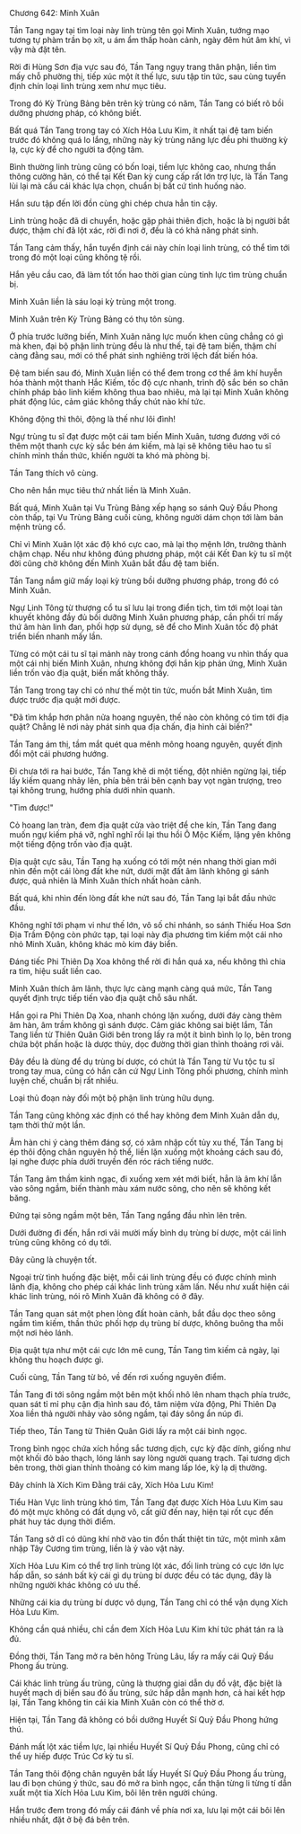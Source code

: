 




Chương 642: Minh Xuân


Tần Tang ngay tại tìm loại này linh trùng tên gọi Minh Xuân, tướng mạo tương tự phàm trần bọ xít, u ám ẩm thấp hoàn cảnh, ngày đêm hút âm khí, vì vậy mà đặt tên.

Rời đi Hùng Sơn địa vực sau đó, Tần Tang ngụy trang thân phận, liền tìm mấy chỗ phường thị, tiếp xúc một ít thế lực, sưu tập tin tức, sau cùng tuyển định chín loại linh trùng xem như mục tiêu.

Trong đó Kỳ Trùng Bảng bên trên kỳ trùng có năm, Tần Tang có biết rõ bồi dưỡng phương pháp, có không biết.

Bất quá Tần Tang trong tay có Xích Hỏa Lưu Kim, ít nhất tại đệ tam biến trước đó không quá lo lắng, những này kỳ trùng năng lực đều phi thường kỳ lạ, cực kỳ để cho người ta động tâm.

Bình thường linh trùng cũng có bốn loại, tiềm lực không cao, nhưng thần thông cường hãn, có thể tại Kết Đan kỳ cung cấp rất lớn trợ lực, là Tần Tang lùi lại mà cầu cái khác lựa chọn, chuẩn bị bất cứ tình huống nào.

Hắn sưu tập đến lời đồn cùng ghi chép chưa hẳn tin cậy.

Linh trùng hoặc đã di chuyển, hoặc gặp phải thiên địch, hoặc là bị người bắt được, thậm chí đã lột xác, rời đi nơi ở, đều là có khả năng phát sinh.

Tần Tang cảm thấy, hắn tuyển định cái này chín loại linh trùng, có thể tìm tới trong đó một loại cũng không tệ rồi.

Hắn yêu cầu cao, đã làm tốt tốn hao thời gian cùng tinh lực tìm trùng chuẩn bị.

Minh Xuân liền là sáu loại kỳ trùng một trong.

Minh Xuân trên Kỳ Trùng Bảng có thụ tôn sùng.

Ở phía trước lưỡng biến, Minh Xuân năng lực muốn khen cũng chẳng có gì mà khen, đại bộ phận linh trùng đều là như thế, tại đệ tam biến, thậm chí càng đằng sau, mới có thể phát sinh nghiêng trời lệch đất biến hóa.

Đệ tam biến sau đó, Minh Xuân liền có thể đem trong cơ thể âm khí huyễn hóa thành một thanh Hắc Kiếm, tốc độ cực nhanh, trình độ sắc bén so chân chính pháp bảo linh kiếm không thua bao nhiêu, mà lại tại Minh Xuân không phát động lúc, cảm giác không thấy chút nào khí tức.

Không động thì thôi, động là thế như lôi đình!

Ngự trùng tu sĩ đạt được một cái tam biến Minh Xuân, tương đương với có thêm một thanh cực kỳ sắc bén ám kiếm, mà lại sẽ không tiêu hao tu sĩ chính mình thần thức, khiến người ta khó mà phòng bị.

Tần Tang thích vô cùng.

Cho nên hắn mục tiêu thứ nhất liền là Minh Xuân.

Bất quá, Minh Xuân tại Vu Trùng Bảng xếp hạng so sánh Quỷ Đầu Phong còn thấp, tại Vu Trùng Bảng cuối cùng, không người dám chọn tới làm bản mệnh trùng cổ.

Chỉ vì Minh Xuân lột xác độ khó cực cao, mà lại thọ mệnh lớn, trưởng thành chậm chạp. Nếu như không đúng phương pháp, một cái Kết Đan kỳ tu sĩ một đời cũng chờ không đến Minh Xuân bắt đầu đệ tam biến.

Tần Tang nắm giữ mấy loại kỳ trùng bồi dưỡng phương pháp, trong đó có Minh Xuân.

Ngự Linh Tông từ thượng cổ tu sĩ lưu lại trong điển tịch, tìm tới một loại tàn khuyết không đầy đủ bồi dưỡng Minh Xuân phương pháp, cần phối trí mấy thứ âm hàn linh đan, phối hợp sử dụng, sẽ để cho Minh Xuân tốc độ phát triển biến nhanh mấy lần.

Từng có một cái tu sĩ tại mảnh này trong cánh đồng hoang vu nhìn thấy qua một cái nhị biến Minh Xuân, nhưng không đợi hắn kịp phản ứng, Minh Xuân liền trốn vào địa quật, biến mất không thấy.

Tần Tang trong tay chỉ có như thế một tin tức, muốn bắt Minh Xuân, tìm được trước địa quật mới được.

"Đã tìm khắp hơn phân nửa hoang nguyên, thế nào còn không có tìm tới địa quật? Chẳng lẽ nơi này phát sinh qua địa chấn, địa hình cải biến?"

Tần Tang ám thị, tầm mắt quét qua mênh mông hoang nguyên, quyết định đổi một cái phương hướng.

Đi chưa tới ra hai bước, Tần Tang khẽ di một tiếng, đột nhiên ngừng lại, tiếp lấy kiếm quang nhảy lên, phía bên trái bên cạnh bay vọt ngàn trượng, treo tại không trung, hướng phía dưới nhìn quanh.

"Tìm được!"

Cỏ hoang lan tràn, đem địa quật cửa vào triệt để che kín, Tần Tang đang muốn ngự kiếm phá vỡ, nghĩ nghĩ rồi lại thu hồi Ô Mộc Kiếm, lặng yên không một tiếng động trốn vào địa quật.

Địa quật cực sâu, Tần Tang hạ xuống có tới một nén nhang thời gian mới nhìn đến một cái lòng đất khe nứt, dưới mặt đất âm lãnh không gì sánh được, quả nhiên là Minh Xuân thích nhất hoàn cảnh.

Bất quá, khi nhìn đến lòng đất khe nứt sau đó, Tần Tang lại bắt đầu nhức đầu.

Không nghĩ tới phạm vi như thế lớn, vô số chi nhánh, so sánh Thiếu Hoa Sơn Địa Trầm Động còn phức tạp, tại loại này địa phương tìm kiếm một cái nho nhỏ Minh Xuân, không khác mò kim đáy biển.

Đáng tiếc Phi Thiên Dạ Xoa không thể rời đi hắn quá xa, nếu không thì chia ra tìm, hiệu suất liền cao.

Minh Xuân thích âm lãnh, thực lực càng mạnh càng quá mức, Tần Tang quyết định trực tiếp tiến vào địa quật chỗ sâu nhất.

Hắn gọi ra Phi Thiên Dạ Xoa, nhanh chóng lặn xuống, dưới đáy càng thêm âm hàn, âm trầm không gì sánh được. Cảm giác không sai biệt lắm, Tần Tang liền từ Thiên Quân Giới bên trong lấy ra một ít bình bình lọ lọ, bên trong chứa bột phấn hoặc là dược thủy, dọc đường thời gian thỉnh thoảng rơi vãi.

Đây đều là dùng để dụ trùng bí dược, có chút là Tần Tang từ Vu tộc tu sĩ trong tay mua, cũng có hắn căn cứ Ngự Linh Tông phối phương, chính mình luyện chế, chuẩn bị rất nhiều.

Loại thủ đoạn này đối một bộ phận linh trùng hữu dụng.

Tần Tang cũng không xác định có thể hay không đem Minh Xuân dẫn dụ, tạm thời thử một lần.

Âm hàn chi ý càng thêm đáng sợ, có xâm nhập cốt tủy xu thế, Tần Tang bị ép thôi động chân nguyên hộ thể, liền lặn xuống một khoảng cách sau đó, lại nghe được phía dưới truyền đến róc rách tiếng nước.

Tần Tang âm thầm kinh ngạc, đi xuống xem xét mới biết, hẳn là âm khí lẫn vào sông ngầm, biến thành màu xám nước sông, cho nên sẽ không kết băng.

Đứng tại sông ngầm một bên, Tần Tang ngẩng đầu nhìn lên trên.

Dưới đường đi đến, hắn rơi vãi mười mấy bình dụ trùng bí dược, một cái linh trùng cũng không có dụ tới.

Đây cũng là chuyện tốt.

Ngoại trừ tình huống đặc biệt, mỗi cái linh trùng đều có được chính mình lãnh địa, không cho phép cái khác linh trùng xâm lấn. Nếu như xuất hiện cái khác linh trùng, nói rõ Minh Xuân đã không có ở đây.

Tần Tang quan sát một phen lòng đất hoàn cảnh, bắt đầu dọc theo sông ngầm tìm kiếm, thần thức phối hợp dụ trùng bí dược, không buông tha mỗi một nơi hẻo lánh.

Địa quật tựa như một cái cực lớn mê cung, Tần Tang tìm kiếm cả ngày, lại không thu hoạch được gì.

Cuối cùng, Tần Tang từ bỏ, về đến rơi xuống nguyên điểm.

Tần Tang đi tới sông ngầm một bên một khối nhô lên nham thạch phía trước, quan sát tỉ mỉ phụ cận địa hình sau đó, tâm niệm vừa động, Phi Thiên Dạ Xoa liền thả người nhảy vào sông ngầm, tại đáy sông ẩn núp đi.

Tiếp theo, Tần Tang từ Thiên Quân Giới lấy ra một cái bình ngọc.

Trong bình ngọc chứa xích hồng sắc tương dịch, cực kỳ đặc dính, giống như một khối đỏ bảo thạch, lóng lánh say lòng người quang trạch. Tại tương dịch bên trong, thời gian thỉnh thoảng có kim mang lấp lóe, kỳ lạ dị thường.

Đây chính là Xích Kim Đằng trái cây, Xích Hỏa Lưu Kim!

Tiểu Hàn Vực linh trùng khó tìm, Tần Tang đạt được Xích Hỏa Lưu Kim sau đó một mực không có đất dụng võ, cất giữ đến nay, hiện tại rốt cục đến phát huy tác dụng thời điểm.

Tần Tang sở dĩ có dũng khí nhờ vào tin đồn thất thiệt tin tức, một mình xâm nhập Tây Cương tìm trùng, liền là ỷ vào vật này.

Xích Hỏa Lưu Kim có thể trợ linh trùng lột xác, đối linh trùng có cực lớn lực hấp dẫn, so sánh bất kỳ cái gì dụ trùng bí dược đều có tác dụng, đây là những người khác không có ưu thế.

Những cái kia dụ trùng bí dược vô dụng, Tần Tang chỉ có thể vận dụng Xích Hỏa Lưu Kim.

Không cần quá nhiều, chỉ cần đem Xích Hỏa Lưu Kim khí tức phát tán ra là đủ.

Đồng thời, Tần Tang mở ra bên hông Trùng Lâu, lấy ra mấy cái Quỷ Đầu Phong ấu trùng.

Cái khác linh trùng ấu trùng, cũng là thượng giai dẫn dụ đồ vật, đặc biệt là huyết mạch dị biến sau đó ấu trùng, sức hấp dẫn mạnh hơn, cả hai kết hợp lại, Tần Tang không tin cái kia Minh Xuân còn có thể thờ ơ.

Hiện tại, Tần Tang đã không có bồi dưỡng Huyết Sí Quỷ Đầu Phong hứng thú.

Đánh mất lột xác tiềm lực, lại nhiều Huyết Sí Quỷ Đầu Phong, cũng chỉ có thể uy hiếp được Trúc Cơ kỳ tu sĩ.

Tần Tang thôi động chân nguyên bắt lấy Huyết Sí Quỷ Đầu Phong ấu trùng, lau đi bọn chúng ý thức, sau đó mở ra bình ngọc, cẩn thận từng li từng tí dẫn xuất một tia Xích Hỏa Lưu Kim, bôi lên trên người chúng.

Hắn trước đem trong đó mấy cái đánh về phía nơi xa, lưu lại một cái bôi lên nhiều nhất, đặt ở bệ đá bên trên.




